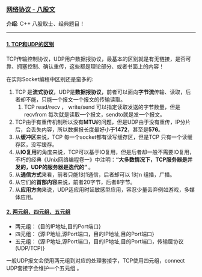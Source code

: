 ### [网络协议 - 八股文](#)
**介绍**:  C++ 八股取士、经典题目！

-----


#### [1. TCP和UDP的区别](#)

TCP传输控制协议，UDP用户数据报协议，最基本的区别就是有无链接，是否可靠、拥塞控制、确认重传，这些都是理论部分、或者书面上的内容！

在实际Socket编程中区别还是蛮多的:

1. TCP 是**流式协议**，UDP是**数据报协议**，前者可以面向**字节流**传输、读取，后者却不能，只能一个报文一个报文的传输读取。
   1. TCP read/recv ， write/send 可以指定读取发送的字节数量，但是 recvfrom 每次就是读取一个报文，sendto就是发一个报文。
2. TCP由于有重传机制所以没有**MTU**的问题，但是UDP由于没有重传，IP分片后，会丢失内容，所以数据报长度最好小于**1472**，甚至是**576**。
3. 从**缓冲区**来说，TCP 每一个socket都有读写缓存区，但是TCP 只有一个读缓存区，没写缓存。
4. 从**IO复用**的角度来说，TCP可以基于IO复用，但是后者却一般不需要IO复用，不朽的经典《Unix网络编程卷一》中注明：**“大多数情况下，TCP服务器是并发的，UDP的服务器是迭代的”** 。 
5. 从**通信方式**来看，前者只能1对1通信，后者却可以 1对n 组播，广播。
6. 从它们的**首部内容**来说，前者20字节，后者8字节。
7. 从**应用方向**来说，UDP适应用时延敏感型应用，容忍少量丢弃例如游戏，多媒体应用。

#### [2. 两元组、四元组、五元组](#)
* 两元组： {目的IP地址,目的Port端口}
* 四元组： {源IP地址,源Port端口，目的IP地址,目的Port端口}
* 五元组： {源IP地址,源Port端口，目的IP地址,目的Port端口，传输层协议(UDP/TCP)}

一般UDP报文会使用两元组到对应的处理套接字，TCP使用四元组，connect UDP套接字会维护一个五元组 。


